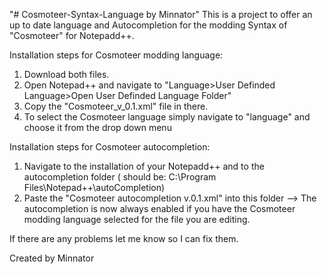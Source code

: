 "# Cosmoteer-Syntax-Language by Minnator" 
This is a project to offer an up to date language and Autocompletion for the modding Syntax of "Cosmoteer" for Notepadd++.

Installation steps for Cosmoteer modding language:
1. Download both files.
2. Open Notepad++ and navigate to "Language>User Definded Language>Open User Definded Language Folder"
3. Copy the "Cosmoteer_v_0.1.xml" file in there.
4. To select the Cosmoteer language simply navigate to "language" and choose it from the drop down menu

Installation steps for Cosmoteer autocompletion:
1. Navigate to the installation of your Notepadd++ and to the autocompletion folder ( should be: C:\Program Files\Notepad++\autoCompletion)
2. Paste the "Cosmoteer autocompletion v.0.1.xml" into this folder
--> The autocompletion is now always enabled if you have the Cosmoteer modding language selected for the file you are editing.

If there are any problems let me know so I can fix them.

Created by Minnator
